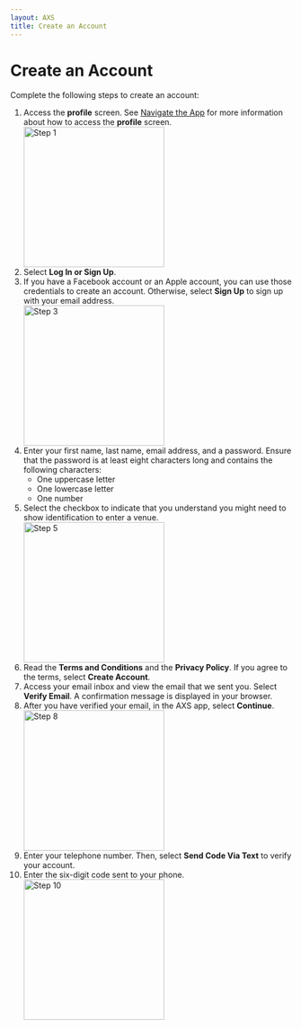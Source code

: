 ```yaml
---
layout: AXS
title: Create an Account
---
```


# Create an Account

Complete the following steps to create an account:

<ol>
  <li>Access the <strong>profile</strong> screen. See <a href="{{ site.baseurl }}/AXS/navigate_app">Navigate the App</a> for more information about how to access the <strong>profile</strong> screen.</li>
  <img src="{{ site.baseurl }}/AXS/pictures/create_an_account/create_an_account_step_1.jpg"
  alt="Step 1"  width="250"/>
  <li> Select <strong>Log In or Sign Up</strong>.</li>
  <li>If you have a Facebook account or an Apple account, you can use those credentials to create an account. Otherwise, select <strong>Sign Up</strong> to sign up with your email address.</li>
  <img src="{{ site.baseurl }}/AXS/pictures/create_an_account/create_an_account_step_3.jpg"
  alt="Step 3"  width="250"/>
  <li>Enter your first name, last name, email address, and a password. Ensure that the password is at least eight characters long and contains the following characters:
  <ul>
    <li>One uppercase letter</li>
    <li>One lowercase letter</li>
    <li>One number</li>
  </ul>
  </li>
  <li>Select the checkbox to indicate that you understand you might need to show identification to enter a venue.</li>
  <img src="{{ site.baseurl }}/AXS/pictures/create_an_account/create_an_account_step_5.jpg"
  alt="Step 5"  width="250"/>
  <li>Read the <strong>Terms and Conditions</strong> and the <strong>Privacy Policy</strong>. If you agree to the terms, select <strong>Create Account</strong>.</li>
  <li>Access your email inbox and view the email that we sent you. Select <strong>Verify Email</strong>. A confirmation message is displayed in your browser.</li>
  <li>After you have verified your email, in the AXS app, select <strong>Continue</strong>.</li>
  <img src="{{ site.baseurl }}/AXS/pictures/create_an_account/create_an_account_step_8.jpg"
  alt="Step 8"  width="250"/>
  <li>Enter your telephone number. Then, select <strong>Send Code Via Text</strong> to verify your account.</li>
  <li>Enter the six-digit code sent to your phone.</li>
  <img src="{{ site.baseurl }}/AXS/pictures/create_an_account/create_an_account_step_10.jpg"
  alt="Step 10"  width="250"/>
</ol>